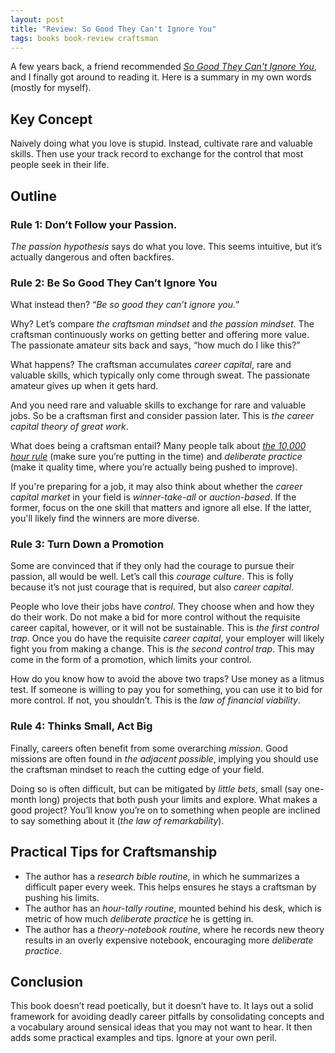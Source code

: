```yaml
---
layout: post
title: "Review: So Good They Can't Ignore You"
tags: books book-review craftsman
---
```


A few years back, a friend recommended *[So Good They Can't Ignore
You](https://amzn.to/2Qh5uqb)*, and I finally got around to reading it. Here is a summary in my
own words (mostly for myself).

## Key Concept

Naively doing what you love is stupid. Instead, cultivate rare and
valuable skills. Then use your track record to exchange for the
control that most people seek in their life.

## Outline

### Rule 1: Don’t Follow your Passion.

*The passion hypothesis* says do what you love. This seems intuitive,
but it’s actually dangerous and often backfires.

### Rule 2: Be So Good They Can’t Ignore You

What instead then? “*Be so good they can’t ignore you.*”

Why? Let’s compare *the craftsman mindset* and *the passion
mindset*. The craftsman continuously works on getting better and
offering more value. The passionate amateur sits back and says, “how
much do I like this?”

What happens? The craftsman accumulates *career capital*, rare and
valuable skills, which typically only come through sweat. The
passionate amateur gives up when it gets hard.

And you need rare and valuable skills to exchange for rare and
valuable jobs. So be a craftsman first and consider passion
later. This is *the career capital theory of great work*.

What does being a craftsman entail? Many people talk about
*[the 10,000 hour rule](https://en.wikipedia.org/wiki/Outliers_%28book%29)*
(make sure you’re putting in the time) and *deliberate practice* (make
it quality time, where you’re actually being pushed to improve).

If you're preparing for a job, it may also think about whether the
*career capital market* in your field is *winner-take-all* or
*auction-based*. If the former, focus on the one skill that matters
and ignore all else.  If the latter, you'll likely find the winners
are more diverse.

### Rule 3: Turn Down a Promotion

Some are convinced that if they only had the courage to pursue their
passion, all would be well. Let’s call this *courage culture*. This is
folly because it’s not just courage that is required, but also
*career capital*.

People who love their jobs have *control*. They choose when and how
they do their work. Do not make a bid for more control without the
requisite career capital, however, or it will not be sustainable. This
is *the first control trap*. Once you do have the requisite *career
capital*, your employer will likely fight you from making a
change. This is *the second control trap*. This may come in the form
of a promotion, which limits your control.

How do you know how to avoid the above two traps? Use money as a
litmus test. If someone is willing to pay you for something, you can
use it to bid for more control. If not, you shouldn’t. This is the
*law of financial viability*.

### Rule 4: Thinks Small, Act Big

Finally, careers often benefit from some overarching *mission*. Good
missions are often found in *the adjacent possible*, implying you
should use the craftsman mindset to reach the cutting edge of your
field. 

Doing so is often difficult, but can be mitigated by *little bets*,
small (say one-month long) projects that both push your limits and
explore. What makes a good project? You’ll know you’re on to something
when people are inclined to say something about it (*the law of
remarkability*).

## Practical Tips for Craftsmanship

* The author has a *research bible routine*, in which he summarizes a difficult paper every week. This helps ensures he stays a craftsman by pushing his limits.
* The author has an *hour-tally routine*, mounted behind his desk, which is metric of how much *deliberate practice* he is getting in.
* The author has a *theory-notebook routine*, where he records new theory results in an overly expensive notebook, encouraging more *deliberate practice*.

## Conclusion

This book doesn’t read poetically, but it doesn’t have to. It lays out
a solid framework for avoiding deadly career pitfalls by consolidating
concepts and a vocabulary around sensical ideas that you may not want
to hear. It then adds some practical examples and tips.  Ignore at
your own peril.
